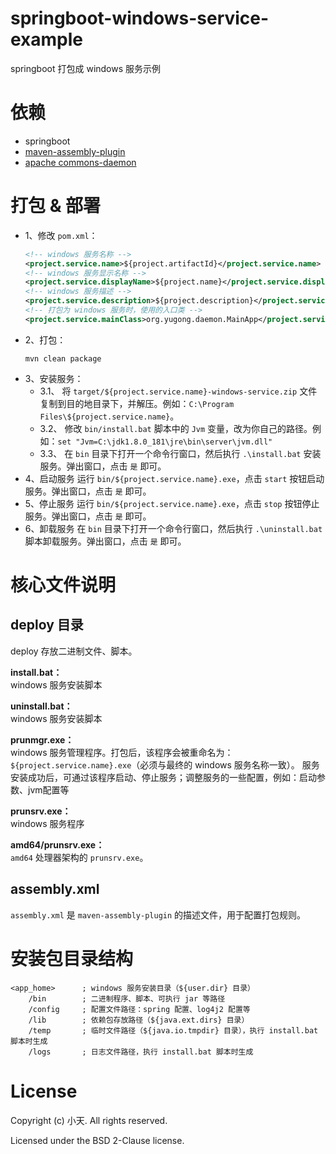 # springboot-windows-service-example
springboot 打包成 windows 服务示例

# 依赖
+ springboot
+ [maven-assembly-plugin](http://maven.apache.org/plugins/maven-assembly-plugin/index.html)
+ [apache commons-daemon](https://commons.apache.org/proper/commons-daemon/)

# 打包 & 部署
+ 1、修改 `pom.xml`：
    ```xml
    <!-- windows 服务名称 -->
    <project.service.name>${project.artifactId}</project.service.name>
    <!-- windows 服务显示名称 -->
    <project.service.displayName>${project.name}</project.service.displayName>
    <!-- windows 服务描述 -->
    <project.service.description>${project.description}</project.service.description>
    <!-- 打包为 windows 服务时，使用的入口类 -->
    <project.service.mainClass>org.yugong.daemon.MainApp</project.service.mainClass>
    ```
+ 2、打包：
    ```shell script
    mvn clean package
    ```
+ 3、安装服务：
    + 3.1、 将 `target/${project.service.name}-windows-service.zip` 文件复制到目的地目录下，并解压。例如：`C:\Program Files\${project.service.name}`。
    + 3.2、 修改 `bin/install.bat` 脚本中的 `Jvm` 变量，改为你自己的路径。例如：`set "Jvm=C:\jdk1.8.0_181\jre\bin\server\jvm.dll"`
    + 3.3、 在 `bin` 目录下打开一个命令行窗口，然后执行 `.\install.bat` 安装服务。弹出窗口，点击 `是` 即可。
+ 4、启动服务
    运行 `bin/${project.service.name}.exe`，点击 `start` 按钮启动服务。弹出窗口，点击 `是` 即可。
+ 5、停止服务
    运行 `bin/${project.service.name}.exe`，点击 `stop` 按钮停止服务。弹出窗口，点击 `是` 即可。
+ 6、卸载服务
    在 `bin` 目录下打开一个命令行窗口，然后执行 `.\uninstall.bat` 脚本卸载服务。弹出窗口，点击 `是` 即可。

# 核心文件说明
## deploy 目录
deploy 存放二进制文件、脚本。  

**install.bat：**  
windows 服务安装脚本

**uninstall.bat：**  
windows 服务安装脚本

**prunmgr.exe：**  
windows 服务管理程序。打包后，该程序会被重命名为： `${project.service.name}.exe`（必须与最终的 windows 服务名称一致）。
服务安装成功后，可通过该程序启动、停止服务；调整服务的一些配置，例如：启动参数、jvm配置等

**prunsrv.exe：**  
windows 服务程序

**amd64/prunsrv.exe：**  
`amd64` 处理器架构的 `prunsrv.exe`。

## assembly.xml 
`assembly.xml` 是 `maven-assembly-plugin` 的描述文件，用于配置打包规则。

# 安装包目录结构

```text
<app_home>      ; windows 服务安装目录（${user.dir} 目录）
    /bin        ; 二进制程序、脚本、可执行 jar 等路径
    /config     ; 配置文件路径：spring 配置、log4j2 配置等
    /lib        ; 依赖包存放路径（${java.ext.dirs} 目录）
    /temp       ; 临时文件路径（${java.io.tmpdir} 目录），执行 install.bat 脚本时生成
    /logs       ; 日志文件路径，执行 install.bat 脚本时生成
```


# License
Copyright (c) 小天. All rights reserved.

Licensed under the BSD 2-Clause license.

